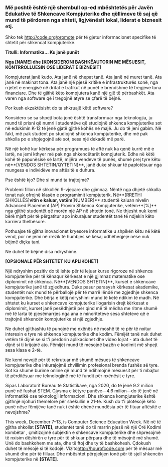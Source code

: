 

### Më poshtë është një shembull op-ed mbështetës për Javën Edukative të Shkencave Kompjuterike dhe qëllimeve të saj që mund të përdoren nga shteti, ligjvënësit lokal, liderat e biznesit etj.

  


Shko tek http://code.org/promote për të gjetur informacionet specifike të shtetit për shkencat kompjuterike.

**Titulli: Informatika... Ku janë punët**

**Nga [NAME] dhe [KONSIDERONI BASHKËAUTORIN ME MËSUESIT, KONTRROLLUESIN OSE LIDERAT E BIZNESIT]**

Kompjuterat janë kudo. Ata janë në xhepat tanë. Ata janë në muret tanë. Ata janë në makinat tona. Ata janë një pjesë kritike e infrastrukturës sonë, nga rrjetet e energjisë në dritat e trafikut në punët e brendshme të tregjeve tona financiare. Dhe të gjithë këto kompjutera kanë një gjë të përbashkët. Ata varen nga software që i tregojnë atyre se çfarë të bëjnë.

Por kush ekzaktësisht do ta shkruajë këtë software?

Konsidero se sa shpejt bota jonë është transformuar nga teknologjia, ju mund të prisni që numri i studentëve që studiojnë shkenca kompjuterike sot në edukimin K-12 të jenë gjatë gjithë kohës në majë. Ju do të jeni gabim. Në fakt, më pak student po studiojnë shkenca kompjuterike, dhe më pak shkolla po e shpjegojnë atë sot, sesa një dekadë më parë.

Në një kohë kur kërkesa për programues të aftë nuk ka qenë kurrë më e lartë, ne jemi kthyer më pak nga shkencëtarët kompjuterik. Edhe në këtë kohë të papunësisë së lartë, mijëra vendeve të punës, shumë prej tyre këtu në**[VENDOS SHTETIN/QYTETIN]**, janë duke shkuar të paplotësuar nga mungesa e individëve me aftësitë e duhura.

Pse është kjo? Dhe si mund ta trajtojmë?

Problemi fillon në shkollën 9-vjeçare dhe gjimnaz. Nëntë nga dhjetë shkolla tonat nuk ofrojnë klasën e programimit kompjuterik. Në**[RRETHI SHKOLLËS]**vitin e kaluar, vetëm**[NUMBER]** studentë kaluan nivelin Advanced Placement (AP) Provim Shkenca Kompjuterike, vetëm**[%]** nga gjithë studentët që morën një AP në shtetin tonë. Ne thjesht nuk kemi bërë mjaft për të përgatitur apo inkurajuar studentët tanë të ndjekin këto karriera thelbësore.

Pothuajse të gjitha inovacionet kryesore informatike u shpikën këtu në këtë vend, por ne jemi në rrezik të humbjes së kësaj udhëheqjeje nëse nuk bëjmë diçka tani.

Ne duhet të bëjmë disa ndryshime.

**[OPSIONALE PËR SHTETET KU APLIKOHET]**

Një ndryshim pozitiv do të ishte për të lejuar kurse rigoroze në shkenca kompjuterike për të kënaqur kërkesat e një gjimnaz matematike ose diplomimit në shkenca. Në**[VENDOS SHTETIN]**, kurset e shkencave kompjuterike janë të zgjedhura. Duke pasur parasysh kërkesat akademike, studentët nuk mund të përballojë për të marrë lëndë me zgjedhje shkenca kompjuterike. Dhe bërja e këtij ndryshimi mund të ketë ndikim të madh. Në shtetet ku kurset e shkencave kompjuterike llogarisin drejt kërkesat e diplomimit, kurset janë pesëdhjetë për qind më të mëdha me ritme shumë më të larta të pjesëmarrjes nga ana e minoriteteve sesa shteteve që e trajtojnë shkencën kompjuterike si një zgjedhje.

Ne duhet gjithashtu të punojnë me nxënës në moshë të re për të nxitur interesin e tyre në shkenca kompjuterike dhe kodim. Fëmijët tanë nuk duhet vetëm të dijnë se si t'i përdorin aplikacionet dhe video lojrat - ata duhet të dijnë si ti krijojnë ato. Fëmijët mund të mësojnë bazën e kodimit më shpejt sesa klasa e 2-të.

Ne kemi nevojë për të rekrutuar më shumë mësues të shkencave kompjuterike dhe inkurajojmë zhvillimin profesional brenda fushës së tyre. Sot ka shumë burime online që mund të ndihmojnë mësuesit për ti mbajtur të përditësuar me teknologjinë më të fundit për nxënësit e tyre.

Sipas Laboratorit Bureau të Statistikave, nga 2020, do të jenë 9.2 milion punë në fushat STEM. Gjysma e këtyre punëve—4.6 milion—do të jenë në informatikë ose teknologji informacioni. Dhe shkenca kompjuterike është gjithnjë njohuri themelore për shekullin e 21-të. Kush do t'i plotësojë këto punë nëse fëmijëve tanë nuk i është dhënë mundësia për të fituar aftësitë e nevojshme?

This week, December 7–13, is Computer Science Education Week. Në në të gjitha shkollat **[STATE]**, studentët tanë do të marrin pjesë në një Orë Kodimi kombëtar , çmitizojmë subjektin e shkencave kompjuterike dhe shpresojmë të nxisim dëshirën e tyre për të shkuar përpara dhe të mësojnë më shumë. Unë do bashkohem me ata, dhe të ftoj dhe ty të bashkohesh. Çdokush duhet të mësojë si të kodojë. Vizito<http://hourofcode.com> për të mësuar më shumë dhe për të filluar. Dhe mbështet përpjekjen tonë për të sjell shkencën kompjuterike në **[STATE]**.